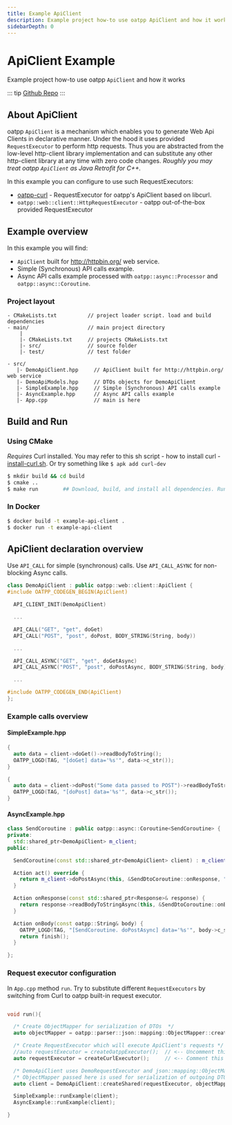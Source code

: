 ```yaml
---
title: Example ApiClient
description: Example project how-to use oatpp ApiClient and how it works.
sidebarDepth: 0
---
```


# ApiClient Example <seo/>

Example project how-to use oatpp ```ApiClient``` and how it works

::: tip
[Github Repo](https://github.com/oatpp/example-api-client)
:::

## About ApiClient

oatpp ```ApiClient``` is a mechanism which enables you to generate Web Api Clients in declarative manner.
Under the hood it uses provided ```RequestExecutor``` to perform http requests. Thus you are abstracted from the low-level http-client library implementation and can substitute any other http-client library at any time with zero code changes.
*Roughly you may treat oatpp ```ApiClient``` as Java Retrofit for C++.*

In this example you can configure to use such RequestExecutors:
- [oatpp-curl](https://github.com/oatpp/oatpp-curl) - RequestExecutor for oatpp's ApiClient based on libcurl.
- ```oatpp::web::client::HttpRequestExecutor``` - oatpp out-of-the-box provided RequestExecutor

## Example overview

In this example you will find:
- ```ApiClient``` built for http://httpbin.org/ web service.
- Simple (Synchronous) API calls example.
- Async API calls example processed with ```oatpp::async::Processor``` and ```oatpp::async::Coroutine```.

### Project layout

```
- CMakeLists.txt          // project loader script. load and build dependencies
- main/                   // main project directory
    |
    |- CMakeLists.txt     // projects CMakeLists.txt
    |- src/               // source folder
    |- test/              // test folder

```
```
- src/
   |- DemoApiClient.hpp     // ApiClient built for http://httpbin.org/ web service
   |- DemoApiModels.hpp     // DTOs objects for DemoApiClient
   |- SimpleExample.hpp     // Simple (Synchronous) API calls example
   |- AsyncExample.hpp      // Async API calls example
   |- App.cpp               // main is here

```

## Build and Run

### Using CMake

*Requires* Curl installed. You may refer to this sh script - how to install curl -
[install-curl.sh](https://github.com/oatpp/oatpp-curl/blob/master/utility/install-deps/install-curl.sh).
Or try something like ```$ apk add curl-dev```

```bash
$ mkdir build && cd build
$ cmake ..
$ make run        ## Download, build, and install all dependencies. Run project

```

### In Docker

```bash
$ docker build -t example-api-client .
$ docker run -t example-api-client
```

## ApiClient declaration overview

Use ```API_CALL``` for simple (synchronous) calls.
Use ```API_CALL_ASYNC``` for non-blocking Async calls.

```cpp
class DemoApiClient : public oatpp::web::client::ApiClient {
#include OATPP_CODEGEN_BEGIN(ApiClient)

  API_CLIENT_INIT(DemoApiClient)

  ...

  API_CALL("GET", "get", doGet)
  API_CALL("POST", "post", doPost, BODY_STRING(String, body))

  ...

  API_CALL_ASYNC("GET", "get", doGetAsync)
  API_CALL_ASYNC("POST", "post", doPostAsync, BODY_STRING(String, body))

  ...

#include OATPP_CODEGEN_END(ApiClient)
};
```

### Example calls overview

#### SimpleExample.hpp

```cpp
{
  auto data = client->doGet()->readBodyToString();
  OATPP_LOGD(TAG, "[doGet] data='%s'", data->c_str());
}

{
  auto data = client->doPost("Some data passed to POST")->readBodyToString();
  OATPP_LOGD(TAG, "[doPost] data='%s'", data->c_str());
}
```

#### AsyncExample.hpp

```cpp
class SendCoroutine : public oatpp::async::Coroutine<SendCoroutine> {
private:
  std::shared_ptr<DemoApiClient> m_client;
public:

  SendCoroutine(const std::shared_ptr<DemoApiClient> client) : m_client(client) {}

  Action act() override {
    return m_client->doPostAsync(this, &SendDtoCoroutine::onResponse, "<POST-DATA-HERE>");
  }

  Action onResponse(const std::shared_ptr<Response>& response) {
    return response->readBodyToStringAsync(this, &SendDtoCoroutine::onBody);
  }

  Action onBody(const oatpp::String& body) {
    OATPP_LOGD(TAG, "[SendCoroutine. doPostAsync] data='%s'", body->c_str());
    return finish();
  }

};
```

### Request executor configuration

In ```App.cpp``` method ```run```.
Try to substitute different ```RequestExecutors``` by switching from Curl to oatpp built-in request executor.

```cpp

void run(){

  /* Create ObjectMapper for serialization of DTOs  */
  auto objectMapper = oatpp::parser::json::mapping::ObjectMapper::createShared();

  /* Create RequestExecutor which will execute ApiClient's requests */
  //auto requestExecutor = createOatppExecutor();  // <-- Uncomment this
  auto requestExecutor = createCurlExecutor();     // <-- Comment this

  /* DemoApiClient uses DemoRequestExecutor and json::mapping::ObjectMapper */
  /* ObjectMapper passed here is used for serialization of outgoing DTOs */
  auto client = DemoApiClient::createShared(requestExecutor, objectMapper);

  SimpleExample::runExample(client);
  AsyncExample::runExample(client);

}

```
